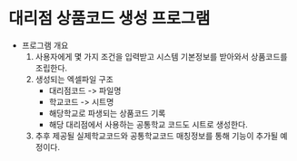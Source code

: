 대리점 상품코드 생성 프로그램
===

- 프로그램 개요
    1. 사용자에게 몇 가지 조건을 입력받고 시스템 기본정보를 받아와서 상품코드를 조립한다.
    1. 생성되는 엑셀파일 구조
        - 대리점코드 -> 파일명
        - 학교코드 -> 시트명
        - 해당학교로 파생되는 상품코드 기록
        - 해당 대리점에서 사용하는 공통학교 코드도 시트로 생성한다.
    1. 추후 제공될 실제학교코드와 공통학교코드 매칭정보를 통해 기능이 추가될 예정이다.